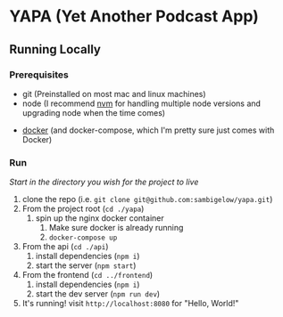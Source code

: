 # YAPA (Yet Another Podcast App)

## Running Locally

### Prerequisites

- git (Preinstalled on most mac and linux machines)
- node (I recommend [nvm](https://github.com/nvm-sh/nvm) for handling multiple
node versions and upgrading node when the time comes)
<!-- TODO: confirm if docker install comes with docker-compose -->
- [docker](https://docs.docker.com/get-docker/) (and docker-compose, which I'm
  pretty sure just comes with Docker)

### Run

_Start in the directory you wish for the project to live_

1. clone the repo (i.e. `git clone git@github.com:sambigelow/yapa.git`)
2. From the project root (`cd ./yapa`)
   1. spin up the nginx docker container
      1. Make sure docker is already running
      2. `docker-compose up`
3. From the api (`cd ./api`)
   1. install dependencies (`npm i`)
   2. start the server (`npm start`)
4. From the frontend (`cd ../frontend`)
   1. install dependencies (`npm i`)
   2. start the dev server (`npm run dev`)
5. It's running! visit `http://localhost:8080` for "Hello, World!"
